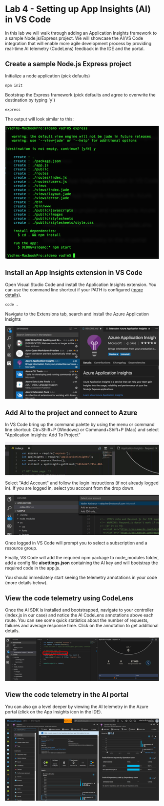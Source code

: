 # Lab 4 - Setting up App Insights (AI) in VS Code

In this lab we will walk through adding an  Application Insights framework to a sample  Node.js/Express project. We will showcase the AI/VS Code integration that will enable more agile development process by providing real-time AI telemetry (CodeLens) feedback in the IDE and the portal.

## Create a sample Node.js Express project

Initialize a node application (pick defaults)

``` bash
npm init
```

Bootstrap the Express framework (pick defaults and agree to overwrite the destination by typing 'y')

``` bash
express
```

The output will look similar to this:

![express](/images/lab4-express.png)

## Install an App Insights extension in VS Code

Open Visual Studio Code and install the Application Insights extension. You can use the command line shortcut if your PATH is configured ([more details](https://code.visualstudio.com/docs/setup/setup-overview)).

```bash
code .
```

Navigate to the Extensions tab, search and install the Azure Application Insights

![AI Extension](/images/lab4-ai-ext.png)

## Add AI to the project and connect to Azure

In VS Code bring up the command palette by using the menu or command line shortcut: Ctr+Shift+P (Windows) or Command+Shift+P (Mac) and select "Application Insights: Add To Project"

![Command Palette](/images/lab4-vscode-ai.gif)

Select "Add Account" and follow the login instructions (if not already logged in). If you are logged in, select you account from the drop down.

![AI Login](/images/lab4-ai-account.png)

Once logged in VS Code will prompt you to select a subscription and a resource group.

Finally, VS Code will add the required npm package to node_modules folder, add a config file **aisettings.json** containing the AI key and will bootstrap the required code in the app.js.

You should immediately start seeing the telemetry annotations in your code (more details below).

## View the code telemetry using CodeLens

Once the AI SDK is installed and bootstrapped, navigate to your controller (index.js in our case) and notice the AI CodeLens annotations above each route. You can see some quick statistics about the number of requests, failures and average response time. Click on the annotation to get additional details.

![AI CodeLens](/images/lab4-ai-telemetry-ide.png)

## View the code telemetry in the AI portal

You can also go a level deeper by viewing the AI telemetry in the Azure portal (click on the App Insights icon in the IDE).

![AI Portal](/images/lab4-ai-telemetry-portal.png)
